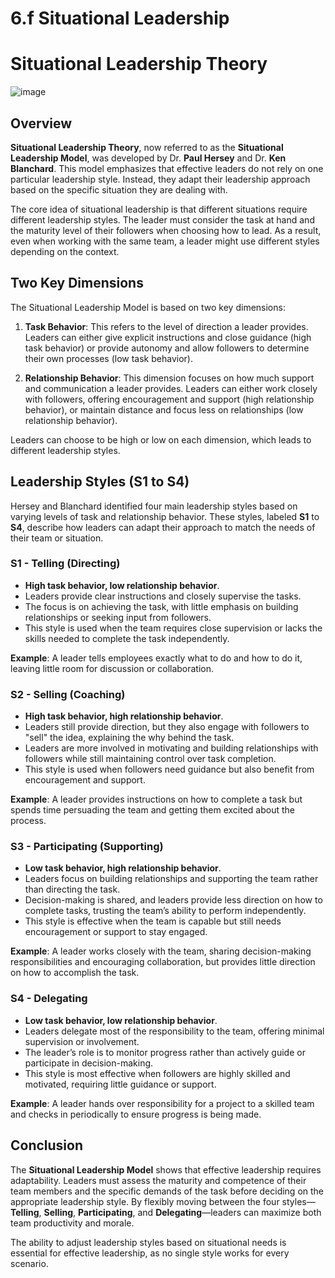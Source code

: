 # 6.f Situational Leadership

# Situational Leadership Theory

![image](https://github.com/user-attachments/assets/5f56d76c-0c88-4912-9975-01c9aa7e8f66)


## Overview

**Situational Leadership Theory**, now referred to as the **Situational Leadership Model**, was developed by Dr. **Paul Hersey** and Dr. **Ken Blanchard**. This model emphasizes that effective leaders do not rely on one particular leadership style. Instead, they adapt their leadership approach based on the specific situation they are dealing with. 

The core idea of situational leadership is that different situations require different leadership styles. The leader must consider the task at hand and the maturity level of their followers when choosing how to lead. As a result, even when working with the same team, a leader might use different styles depending on the context.

## Two Key Dimensions

The Situational Leadership Model is based on two key dimensions:
1. **Task Behavior**: This refers to the level of direction a leader provides. Leaders can either give explicit instructions and close guidance (high task behavior) or provide autonomy and allow followers to determine their own processes (low task behavior).
   
2. **Relationship Behavior**: This dimension focuses on how much support and communication a leader provides. Leaders can either work closely with followers, offering encouragement and support (high relationship behavior), or maintain distance and focus less on relationships (low relationship behavior).

Leaders can choose to be high or low on each dimension, which leads to different leadership styles.

## Leadership Styles (S1 to S4)

Hersey and Blanchard identified four main leadership styles based on varying levels of task and relationship behavior. These styles, labeled **S1** to **S4**, describe how leaders can adapt their approach to match the needs of their team or situation.

### S1 - Telling (Directing)

- **High task behavior, low relationship behavior**.
- Leaders provide clear instructions and closely supervise the tasks.
- The focus is on achieving the task, with little emphasis on building relationships or seeking input from followers.
- This style is used when the team requires close supervision or lacks the skills needed to complete the task independently.

**Example**: A leader tells employees exactly what to do and how to do it, leaving little room for discussion or collaboration.

### S2 - Selling (Coaching)

- **High task behavior, high relationship behavior**.
- Leaders still provide direction, but they also engage with followers to "sell" the idea, explaining the why behind the task.
- Leaders are more involved in motivating and building relationships with followers while still maintaining control over task completion.
- This style is used when followers need guidance but also benefit from encouragement and support.

**Example**: A leader provides instructions on how to complete a task but spends time persuading the team and getting them excited about the process.

### S3 - Participating (Supporting)

- **Low task behavior, high relationship behavior**.
- Leaders focus on building relationships and supporting the team rather than directing the task.
- Decision-making is shared, and leaders provide less direction on how to complete tasks, trusting the team’s ability to perform independently.
- This style is effective when the team is capable but still needs encouragement or support to stay engaged.

**Example**: A leader works closely with the team, sharing decision-making responsibilities and encouraging collaboration, but provides little direction on how to accomplish the task.

### S4 - Delegating

- **Low task behavior, low relationship behavior**.
- Leaders delegate most of the responsibility to the team, offering minimal supervision or involvement.
- The leader’s role is to monitor progress rather than actively guide or participate in decision-making.
- This style is most effective when followers are highly skilled and motivated, requiring little guidance or support.

**Example**: A leader hands over responsibility for a project to a skilled team and checks in periodically to ensure progress is being made.

## Conclusion

The **Situational Leadership Model** shows that effective leadership requires adaptability. Leaders must assess the maturity and competence of their team members and the specific demands of the task before deciding on the appropriate leadership style. By flexibly moving between the four styles—**Telling**, **Selling**, **Participating**, and **Delegating**—leaders can maximize both team productivity and morale.

The ability to adjust leadership styles based on situational needs is essential for effective leadership, as no single style works for every scenario.

